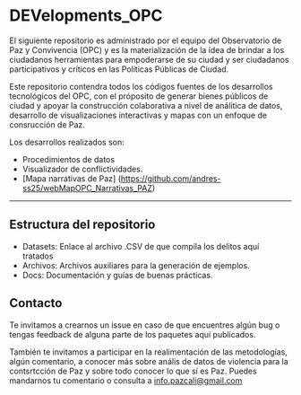# DEVelopments_OPC
El siguiente repositorio es administrado por el equipo del Observatorio de Paz y Convivencia (OPC) y es la materialización de la ídea de brindar a los ciudadanos herramientas para empoderarse de su ciudad y ser ciudadanos participativos y críticos en las Políticas Públicas de Ciudad.

Este repositorio contendra todos los códigos fuentes de los desarrollos tecnológicos del OPC, con el próposito de generar bienes públicos de ciudad y apoyar la construcción colaborativa a nivel de análitica de datos, desarrollo de visualizaciones interactivas y mapas con un enfoque de consrucción de Paz.

Los desarrollos realizados son:

- Procedimientos de datos
- Visualizador de conflictividades.  
- [Mapa narrativas de Paz] (https://github.com/andres-ss25/webMapOPC_Narrativas_PAZ)

_____________

## Estructura del repositorio

* Datasets: Enlace al archivo .CSV de que compila los delitos aquí tratados
* Archivos: Archivos auxiliares para la generación de ejemplos.
* Docs: Documentación y guías de buenas prácticas.

## Contacto

Te invitamos a crearnos un issue en caso de que encuentres algún bug o tengas feedback de alguna parte de los paquetes aquí publicados.

También te invitamos a participar en la realimentación de las metodologías, algún comentario, a conocer más sobre anális de datos de violencia para la contsrtcción de Paz y sobre todo conocer lo que sí es Paz. Puedes mandarnos tu comentario o consulta a info.pazcali@gmail.com


